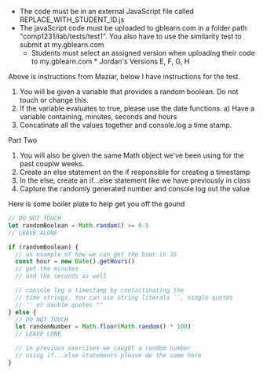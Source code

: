 * The code must be in an external JavaScript file called REPLACE_WITH_STUDENT_ID.js 
* The javaScript code must be uploaded to gblearn.com in a folder path "comp1231/lab/tests/test1". You also have to use the similarity test to submit at my.gblearn.com 
  * Students must select an assigned version when uploading their code to my.gblearn.com 
        * Jordan's Versions E, F, G, H


Above is instructions from Maziar, below I have instructions for the test.

1. You will be given a variable that provides a random boolean. Do not touch or change this.
2. If the variable evaluates to true, please use the date functions.
  a) Have a variable containing, minutes, seconds and hours
3. Concatinate all the values together and console.log a time stamp.

Part Two
1. You will also be given the same Math object we've been using for the past couplw weeks.
2. Create an else statement on the if responsible for creating a timestamp
3. In the else, create an if...else statement like we have previously in class
4. Capture the randomly generated number and console log out the value

Here is some boiler plate to help get you off the gound

```js
// DO NOT TOUCH
let randomBoolean = Math.random() >= 0.5
// LEAVE ALONE

if (randomBoolean) {
  // an example of how we can get the hour in JS
  const hour = new Date().getHours()
  // get the minutes
  // and the seconds as well

  // console log a timestamp by contactinating the 
  // time strings. You can use string literals ``, single quotes
  // '' or double quotes ""
} else {
  // DO NOT TOUCH
  let randomNumber = Math.floor(Math.random() * 100)
  // LEAVE LONE

  // in previous exercises we caught a random number 
  // using if...else statements please do the same here
}

```